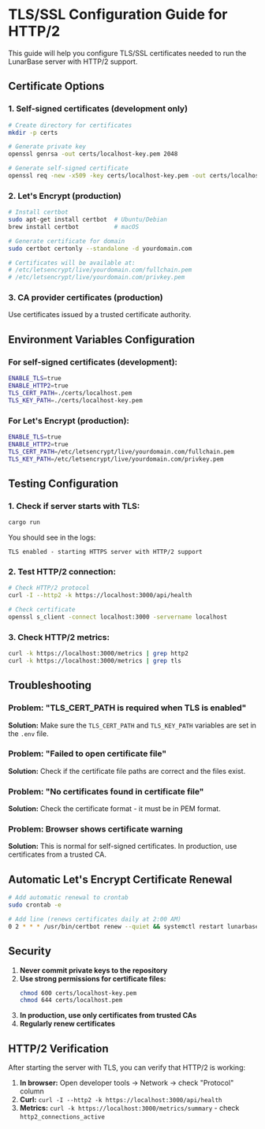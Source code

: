 # TLS/SSL Configuration Guide for HTTP/2

This guide will help you configure TLS/SSL certificates needed to run the LunarBase server with HTTP/2 support.

## Certificate Options

### 1. Self-signed certificates (development only)

```bash
# Create directory for certificates
mkdir -p certs

# Generate private key
openssl genrsa -out certs/localhost-key.pem 2048

# Generate self-signed certificate
openssl req -new -x509 -key certs/localhost-key.pem -out certs/localhost.pem -days 365 -subj "/CN=localhost"
```

### 2. Let's Encrypt (production)

```bash
# Install certbot
sudo apt-get install certbot  # Ubuntu/Debian
brew install certbot          # macOS

# Generate certificate for domain
sudo certbot certonly --standalone -d yourdomain.com

# Certificates will be available at:
# /etc/letsencrypt/live/yourdomain.com/fullchain.pem
# /etc/letsencrypt/live/yourdomain.com/privkey.pem
```

### 3. CA provider certificates (production)

Use certificates issued by a trusted certificate authority.

## Environment Variables Configuration

### For self-signed certificates (development):

```bash
ENABLE_TLS=true
ENABLE_HTTP2=true
TLS_CERT_PATH=./certs/localhost.pem
TLS_KEY_PATH=./certs/localhost-key.pem
```

### For Let's Encrypt (production):

```bash
ENABLE_TLS=true
ENABLE_HTTP2=true
TLS_CERT_PATH=/etc/letsencrypt/live/yourdomain.com/fullchain.pem
TLS_KEY_PATH=/etc/letsencrypt/live/yourdomain.com/privkey.pem
```

## Testing Configuration

### 1. Check if server starts with TLS:

```bash
cargo run
```

You should see in the logs:
```
TLS enabled - starting HTTPS server with HTTP/2 support
```

### 2. Test HTTP/2 connection:

```bash
# Check HTTP/2 protocol
curl -I --http2 -k https://localhost:3000/api/health

# Check certificate
openssl s_client -connect localhost:3000 -servername localhost
```

### 3. Check HTTP/2 metrics:

```bash
curl -k https://localhost:3000/metrics | grep http2
curl -k https://localhost:3000/metrics | grep tls
```

## Troubleshooting

### Problem: "TLS_CERT_PATH is required when TLS is enabled"
**Solution:** Make sure the `TLS_CERT_PATH` and `TLS_KEY_PATH` variables are set in the `.env` file.

### Problem: "Failed to open certificate file"
**Solution:** Check if the certificate file paths are correct and the files exist.

### Problem: "No certificates found in certificate file"
**Solution:** Check the certificate format - it must be in PEM format.

### Problem: Browser shows certificate warning
**Solution:** This is normal for self-signed certificates. In production, use certificates from a trusted CA.

## Automatic Let's Encrypt Certificate Renewal

```bash
# Add automatic renewal to crontab
sudo crontab -e

# Add line (renews certificates daily at 2:00 AM)
0 2 * * * /usr/bin/certbot renew --quiet && systemctl restart lunarbase
```

## Security

1. **Never commit private keys to the repository**
2. **Use strong permissions for certificate files:**
   ```bash
   chmod 600 certs/localhost-key.pem
   chmod 644 certs/localhost.pem
   ```
3. **In production, use only certificates from trusted CAs**
4. **Regularly renew certificates**

## HTTP/2 Verification

After starting the server with TLS, you can verify that HTTP/2 is working:

1. **In browser:** Open developer tools → Network → check "Protocol" column
2. **Curl:** `curl -I --http2 -k https://localhost:3000/api/health`
3. **Metrics:** `curl -k https://localhost:3000/metrics/summary` - check `http2_connections_active`